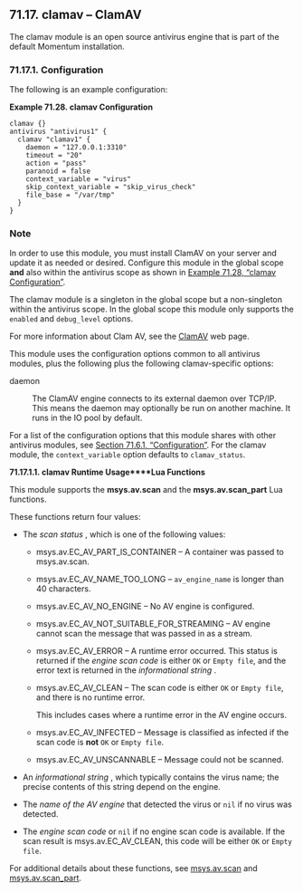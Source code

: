 ## 71.17. clamav – ClamAV

<a class="indexterm" name="idp20294160"></a>

The clamav module is an open source antivirus engine that is part of the default Momentum installation.

### 71.17.1. Configuration

The following is an example configuration:

<a name="example.clamav.3"></a>

**Example 71.28. clamav Configuration**

```
clamav {}
antivirus "antivirus1" {
  clamav "clamav1" {
    daemon = "127.0.0.1:3310"
    timeout = "20"
    action = "pass"
    paranoid = false
    context_variable = "virus"
    skip_context_variable = "skip_virus_check"
    file_base = "/var/tmp"
  }
}
```

### Note

In order to use this module, you must install ClamAV on your server and update it as needed or desired. Configure this module in the global scope **and** also within the antivirus scope as shown in [Example 71.28, “clamav Configuration”](modules.clamav.php#example.clamav.3 "Example 71.28. clamav Configuration").

The clamav module is a singleton in the global scope but a non-singleton within the antivirus scope. In the global scope this module only supports the `enabled` and `debug_level` options.

For more information about Clam AV, see the [ClamAV](http://www.clamav.net/lang/en/) web page.

This module uses the configuration options common to all antivirus modules, plus the following plus the following clamav-specific options:

<dl class="variablelist">

<dt>daemon</dt>

<dd>

The ClamAV engine connects to its external daemon over TCP/IP. This means the daemon may optionally be run on another machine. It runs in the IO pool by default.

</dd>

</dl>

For a list of the configuration options that this module shares with other antivirus modules, see [Section 71.6.1, “Configuration”](modules.antivirus.php#modules.antivirus.configuration "71.6.1. Configuration"). For the clamav module, the `context_variable` option defaults to `clamav_status`.

**71.17.1.1. clamav Runtime Usage****Lua Functions**

This module supports the **msys.av.scan** and the **msys.av.scan_part** Lua functions.

These functions return four values:

*   The *scan status* , which is one of the following values:

    *   msys.av.EC_AV_PART_IS_CONTAINER – A container was passed to msys.av.scan.

    *   msys.av.EC_AV_NAME_TOO_LONG – `av_engine_name` is longer than 40 characters.

    *   msys.av.EC_AV_NO_ENGINE – No AV engine is configured.

    *   msys.av.EC_AV_NOT_SUITABLE_FOR_STREAMING – AV engine cannot scan the message that was passed in as a stream.

    *   msys.av.EC_AV_ERROR – A runtime error occurred. This status is returned if the *engine scan code*           is either `OK` or `Empty file`, and the error text is returned in the *informational string* .

    *   msys.av.EC_AV_CLEAN – The scan code is either `OK` or `Empty file`, and there is no runtime error.

        This includes cases where a runtime error in the AV engine occurs.

    *   msys.av.EC_AV_INFECTED – Message is classified as infected if the scan code is **not** `OK` or `Empty file`.

    *   msys.av.EC_AV_UNSCANNABLE – Message could not be scanned.

*   An *informational string* , which typically contains the virus name; the precise contents of this string depend on the engine.

*   The *name of the AV engine*                  that detected the virus or `nil` if no virus was detected.

*   The *engine scan code*           or `nil` if no engine scan code is available. If the scan result is msys.av.EC_AV_CLEAN, this code will be either `OK` or `Empty file`.

For additional details about these functions, see [msys.av.scan](lua.ref.msys.av.scan.php "msys.av.scan") and [msys.av.scan_part](lua.ref.msys.av.scan_part.php "msys.av.scan_part").
